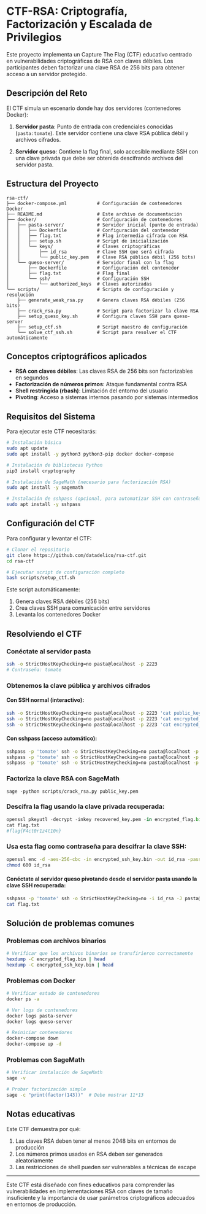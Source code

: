 # CTF-RSA: Criptografía, Factorización y Escalada de Privilegios

Este proyecto implementa un Capture The Flag (CTF) educativo centrado en vulnerabilidades criptográficas de RSA con claves débiles. Los participantes deben factorizar una clave RSA de 256 bits para obtener acceso a un servidor protegido.

## Descripción del Reto

El CTF simula un escenario donde hay dos servidores (contenedores Docker):

1. **Servidor pasta**: Punto de entrada con credenciales conocidas (`pasta:tomate`). Este servidor contiene una clave RSA pública débil y archivos cifrados.

2. **Servidor queso**: Contiene la flag final, solo accesible mediante SSH con una clave privada que debe ser obtenida descifrando archivos del servidor pasta.

## Estructura del Proyecto

```
rsa-ctf/
├── docker-compose.yml           # Configuración de contenedores Docker
├── README.md                    # Este archivo de documentación
├── docker/                      # Configuración de contenedores
│   ├── pasta-server/            # Servidor inicial (punto de entrada)
│   │   ├── Dockerfile           # Configuración del contenedor
│   │   ├── flag.txt             # Flag intermedia cifrada con RSA
│   │   ├── setup.sh             # Script de inicialización
│   │   └── keys/                # Claves criptográficas
│   │       ├── id_rsa           # Clave SSH que será cifrada
│   │       └── public_key.pem   # Clave RSA pública débil (256 bits)
│   └── queso-server/            # Servidor final con la flag
│       ├── Dockerfile           # Configuración del contenedor
│       ├── flag.txt             # Flag final
│       └── ssh/                 # Configuración SSH
│           └── authorized_keys  # Claves autorizadas
└── scripts/                     # Scripts de configuración y resolución
    ├── generate_weak_rsa.py     # Genera claves RSA débiles (256 bits)
    ├── crack_rsa.py             # Script para factorizar la clave RSA
    ├── setup_queso_key.sh       # Configura claves SSH para queso-server
    ├── setup_ctf.sh             # Script maestro de configuración
    └── solve_ctf_ssh.sh         # Script para resolver el CTF automáticamente
```
## Conceptos criptográficos aplicados

- **RSA con claves débiles**: Las claves RSA de 256 bits son factorizables en segundos
- **Factorización de números primos**: Ataque fundamental contra RSA
- **Shell restringida (rbash)**: Limitación del entorno del usuario
- **Pivoting**: Acceso a sistemas internos pasando por sistemas intermedios

## Requisitos del Sistema

Para ejecutar este CTF necesitarás:

```bash
# Instalación básica
sudo apt update
sudo apt install -y python3 python3-pip docker docker-compose

# Instalación de bibliotecas Python
pip3 install cryptography

# Instalación de SageMath (necesario para factorización RSA)
sudo apt install -y sagemath

# Instalación de sshpass (opcional, para automatizar SSH con contraseña)
sudo apt install -y sshpass
```

## Configuración del CTF

Para configurar y levantar el CTF:

```bash
# Clonar el repositorio
git clone https://github.com/datadelico/rsa-ctf.git
cd rsa-ctf

# Ejecutar script de configuración completo
bash scripts/setup_ctf.sh
```

Este script automáticamente:
1. Genera claves RSA débiles (256 bits)
2. Crea claves SSH para comunicación entre servidores
3. Levanta los contenedores Docker

## Resolviendo el CTF 

### Conéctate al servidor pasta

```bash
ssh -o StrictHostKeyChecking=no pasta@localhost -p 2223
# Contraseña: tomate
```

### Obtenemos la clave pública y archivos cifrados

#### Con SSH normal (interactivo):

```bash
ssh -o StrictHostKeyChecking=no pasta@localhost -p 2223 'cat public_key.pem' > public_key.pem
ssh -o StrictHostKeyChecking=no pasta@localhost -p 2223 'cat encrypted_flag.bin | base64' | base64 -d > encrypted_flag.bin
ssh -o StrictHostKeyChecking=no pasta@localhost -p 2223 'cat encrypted_ssh_key.bin | base64' | base64 -d > encrypted_ssh_key.bin
```

#### Con sshpass (acceso automático):

```bash
sshpass -p 'tomate' ssh -o StrictHostKeyChecking=no pasta@localhost -p 2223 'cat public_key.pem' > public_key.pem
sshpass -p 'tomate' ssh -o StrictHostKeyChecking=no pasta@localhost -p 2223 'cat encrypted_flag.bin | base64' | base64 -d > encrypted_flag.bin
sshpass -p 'tomate' ssh -o StrictHostKeyChecking=no pasta@localhost -p 2223 'cat encrypted_ssh_key.bin | base64' | base64 -d > encrypted_ssh_key.bin
```

### Factoriza la clave RSA con SageMath

```
sage -python scripts/crack_rsa.py public_key.pem
```

### Descifra la flag usando la clave privada recuperada:

```python
openssl pkeyutl -decrypt -inkey recovered_key.pem -in encrypted_flag.bin -out flag.txt
cat flag.txt
#flag{F4ct0r1z4t10n}
```

### Usa esta flag como contraseña para descifrar la clave SSH:
```bash
openssl enc -d -aes-256-cbc -in encrypted_ssh_key.bin -out id_rsa -pass "pass:flag{F4ct0r1z4t10n}"
chmod 600 id_rsa
```
#### Conéctate al servidor queso pivotando desde el servidor pasta usando la clave SSH recuperada:

```bash
sshpass -p 'tomate' ssh -o StrictHostKeyChecking=no -i id_rsa -J pasta@localhost:2223 queso@queso-server
cat flag.txt
```

## Solución de problemas comunes

### Problemas con archivos binarios
```bash
# Verificar que los archivos binarios se transfirieron correctamente
hexdump -C encrypted_flag.bin | head
hexdump -C encrypted_ssh_key.bin | head
```

### Problemas con Docker
```bash
# Verificar estado de contenedores
docker ps -a

# Ver logs de contenedores
docker logs pasta-server
docker logs queso-server

# Reiniciar contenedores
docker-compose down
docker-compose up -d
```

### Problemas con SageMath
```bash
# Verificar instalación de SageMath
sage -v

# Probar factorización simple
sage -c "print(factor(143))"  # Debe mostrar 11*13
```

## Notas educativas

Este CTF demuestra por qué:
1. Las claves RSA deben tener al menos 2048 bits en entornos de producción
2. Los números primos usados en RSA deben ser generados aleatoriamente
3. Las restricciones de shell pueden ser vulnerables a técnicas de escape

---

Este CTF está diseñado con fines educativos para comprender las vulnerabilidades en implementaciones RSA con claves de tamaño insuficiente y la importancia de usar parámetros criptográficos adecuados en entornos de producción.